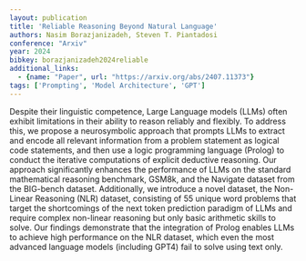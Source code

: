 ```yaml
---
layout: publication
title: 'Reliable Reasoning Beyond Natural Language'
authors: Nasim Borazjanizadeh, Steven T. Piantadosi
conference: "Arxiv"
year: 2024
bibkey: borazjanizadeh2024reliable
additional_links:
  - {name: "Paper", url: "https://arxiv.org/abs/2407.11373"}
tags: ['Prompting', 'Model Architecture', 'GPT']
---
```

Despite their linguistic competence, Large Language models (LLMs) often
exhibit limitations in their ability to reason reliably and flexibly. To
address this, we propose a neurosymbolic approach that prompts LLMs to extract
and encode all relevant information from a problem statement as logical code
statements, and then use a logic programming language (Prolog) to conduct the
iterative computations of explicit deductive reasoning. Our approach
significantly enhances the performance of LLMs on the standard mathematical
reasoning benchmark, GSM8k, and the Navigate dataset from the BIG-bench
dataset. Additionally, we introduce a novel dataset, the Non-Linear Reasoning
(NLR) dataset, consisting of 55 unique word problems that target the
shortcomings of the next token prediction paradigm of LLMs and require complex
non-linear reasoning but only basic arithmetic skills to solve. Our findings
demonstrate that the integration of Prolog enables LLMs to achieve high
performance on the NLR dataset, which even the most advanced language models
(including GPT4) fail to solve using text only.
